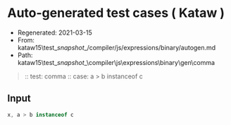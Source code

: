 # Auto-generated test cases ( Kataw )
- Regenerated: 2021-03-15
- From: kataw15\test\__snapshot__/compiler/js/expressions/binary/autogen.md
- Path: kataw15\test\__snapshot__\compiler\js\expressions\binary\gen\comma
> :: test: comma
> :: case: a > b instanceof c
## Input

`````js
x, a > b instanceof c
`````
